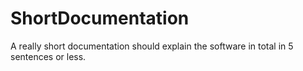 # ShortDocumentation
A really short documentation should explain the software in total in 5 sentences or less.
